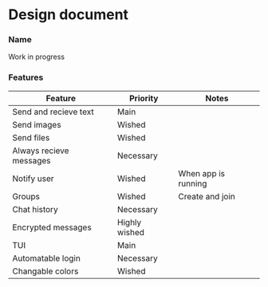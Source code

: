 # Design document

### Name
Work in progress

### Features
| Feature | Priority | Notes |
|---------|----------|-------|
| Send and recieve text | Main ||
| Send images | Wished ||
| Send files | Wished ||
| Always recieve messages | Necessary ||
| Notify user | Wished | When app is running |
| Groups | Wished | Create and join |
| Chat history | Necessary ||
| Encrypted messages | Highly wished ||
| TUI | Main ||
| Automatable login | Necessary ||
| Changable colors | Wished ||

